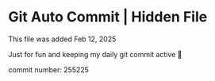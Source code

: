 # Git Auto Commit | Hidden File

This file was added Feb 12, 2025

Just for fun and keeping my daily git commit active 🤪

commit number: 255225

